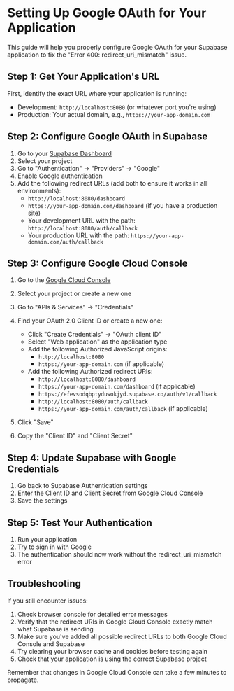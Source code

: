# Setting Up Google OAuth for Your Application

This guide will help you properly configure Google OAuth for your Supabase application to fix the "Error 400: redirect_uri_mismatch" issue.

## Step 1: Get Your Application's URL

First, identify the exact URL where your application is running:

- Development: `http://localhost:8080` (or whatever port you're using)
- Production: Your actual domain, e.g., `https://your-app-domain.com`

## Step 2: Configure Google OAuth in Supabase

1. Go to your [Supabase Dashboard](https://app.supabase.com/)
2. Select your project
3. Go to "Authentication" → "Providers" → "Google"
4. Enable Google authentication
5. Add the following redirect URLs (add both to ensure it works in all environments):
   - `http://localhost:8080/dashboard`
   - `https://your-app-domain.com/dashboard` (if you have a production site)
   - Your development URL with the path: `http://localhost:8080/auth/callback`
   - Your production URL with the path: `https://your-app-domain.com/auth/callback`

## Step 3: Configure Google Cloud Console

1. Go to the [Google Cloud Console](https://console.cloud.google.com/)
2. Select your project or create a new one
3. Go to "APIs & Services" → "Credentials"
4. Find your OAuth 2.0 Client ID or create a new one:
   - Click "Create Credentials" → "OAuth client ID"
   - Select "Web application" as the application type
   - Add the following Authorized JavaScript origins:
     - `http://localhost:8080`
     - `https://your-app-domain.com` (if applicable)
   - Add the following Authorized redirect URIs:
     - `http://localhost:8080/dashboard`
     - `https://your-app-domain.com/dashboard` (if applicable)
     - `https://efevsodqbptyduwokjyd.supabase.co/auth/v1/callback`
     - `http://localhost:8080/auth/callback`
     - `https://your-app-domain.com/auth/callback` (if applicable)

5. Click "Save"
6. Copy the "Client ID" and "Client Secret"

## Step 4: Update Supabase with Google Credentials

1. Go back to Supabase Authentication settings
2. Enter the Client ID and Client Secret from Google Cloud Console
3. Save the settings

## Step 5: Test Your Authentication

1. Run your application
2. Try to sign in with Google
3. The authentication should now work without the redirect_uri_mismatch error

## Troubleshooting

If you still encounter issues:

1. Check browser console for detailed error messages
2. Verify that the redirect URIs in Google Cloud Console exactly match what Supabase is sending
3. Make sure you've added all possible redirect URLs to both Google Cloud Console and Supabase
4. Try clearing your browser cache and cookies before testing again
5. Check that your application is using the correct Supabase project

Remember that changes in Google Cloud Console can take a few minutes to propagate. 